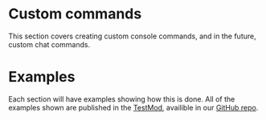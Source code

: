 # Custom commands
This section covers creating custom console commands, and in the future, custom chat commands.

# Examples
Each section will have examples showing how this is done. All of the examples shown are published in the [TestMod](https://github.com/jotunnlib/jotunnlib/tree/main/TestMod), availible in our [GitHub repo](https://github.com/jotunnlib/jotunnlib).